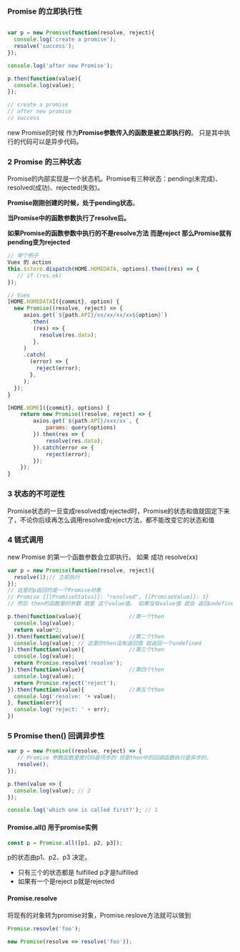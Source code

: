 ### Promise 的立即执行性

```javascript

var p = new Promise(function(resolve, reject){
  console.log('create a promise');
  resolve('success');
});

console.log('after new Promise');

p.then(function(value){
  console.log(value);
});

// create a promise
// after new promise
// success
```
new Promise的时候 作为**Promise参数传入的函数是被立即执行的**。 只是其中执行的代码可以是异步代码。



### 2 Promise 的三种状态

Promise的内部实现是一个状态机。Promise有三种状态：pending(未完成)、resolved(成功)、rejected(失败)。 

**Promise刚刚创建的时候，处于pending状态**。 

**当Promise中的函数参数执行了resolve后。**

**如果Promise的函数参数中执行的不是resolve方法 而是reject 那么Promise就有pending变为rejected**

```javascript
// 举个例子
Vuex 的 action
this.$store.dispatch(HOME.HOMEDATA, options).then((res) => {
   // if (res.ok) 
});

// Vuex 
[HOME.HOMEDATA]({commit}, option) {
  new Promise((resolve, reject) => {
     axios.get(`${path.API}/xx/xx/xx/xx${option}`)
       .then(
       	(res) => {
          resolve(res.data);	 
     	},
     )
     .catch(
       (error) => {
         reject(error);
       },
     );
  });
}

[HOME.HOME]({commit}, options) {
    return new Promise((resolve, reject) => {
        axios.get(`${path.API}/xxx/xx`, {
            params: query(options)
        }).then(res => {
            resolve(res.data);
        }).catch(error => {
            reject(error);
        });
    });
}
```



### 3 状态的不可逆性

Promise状态的一旦变成resolved或rejected时，Promise的状态和值就固定下来了，不论你后续再怎么调用resolve或reject方法，都不能改变它的状态和值



### 4 链式调用

new Promise 的第一个函数参数会立即执行。 如果 成功 resolve(xx) 

```javascript
var p = new Promise(function(resolve, reject){
  resolve(1);// 立即执行
});
// 这里的p返回的是一个Promise对象
// Promise {[[PromiseStatus]]: "resolved", [[PromiseValue]]: 1}
// 然后 then的函数里的参数 就是 这个value值。 如果没有value值 就会 返回undefined

p.then(function(value){               //第一个then
  console.log(value);
  return value*2;
}).then(function(value){              //第二个then
  console.log(value); // 这里的then没有返回值 就返回一个undefined
}).then(function(value){              //第三个then
  console.log(value);
  return Promise.resolve('resolve'); 
}).then(function(value){              //第四个then
  console.log(value);
  return Promise.reject('reject');
}).then(function(value){              //第五个then
  console.log('resolve: '+ value);
}, function(err){
  console.log('reject: ' + err);
})
```



### 5 Promise then() 回调异步性

```javascript
var p = new Promise((resolve, reject) => {
   // Promise 参数函数里面代码是同步的 但是then中的回调函数执行是异步的。
   resolve(); 
});

p.then(value => {
  console.log(value); // 2
});

console.log('which one is called first?'); // 1
```





#### Promise.all() 用于promise实例

```javascript
const p = Promise.all([p1, p2, p3]);
```



p的状态由p1、p2、p3 决定。

* 只有三个的状态都是 fulfilled p才是fulfilled
* 如果有一个是reject p就是rejected



#### Promise.resolve

将现有的对象转为promise对象，Promise.reslove方法就可以做到

```javascript
Promise.resovle('foo');

new Promise(resolve => resolve('foo'));
```









